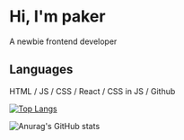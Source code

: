 # Hi, I'm paker
A newbie frontend developer 

## Languages
HTML / JS / CSS / React / CSS in JS / Github

[![Top Langs](https://github-readme-stats.vercel.app/api/top-langs/?username=pakerchang)](https://github.com/pakerchang/github-readme-stats)

<!-- ![Anurag's GitHub stats](https://github-readme-stats.vercel.app/api?username=pakerchang&show_icons=true&theme=dark) -->

![Anurag's GitHub stats](https://github-readme-stats.vercel.app/api?username=pakerchang&count_private=true&show_icons=true&theme=dark)